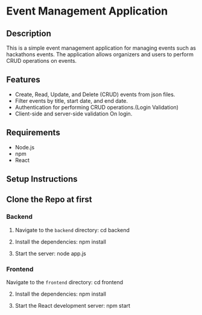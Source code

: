 # Event Management Application

## Description
This is a simple event management application for managing events such as hackathons events. The application allows organizers and users to perform CRUD operations on events.

## Features
- Create, Read, Update, and Delete (CRUD) events from json files.
- Filter events by title, start date, and end date.
- Authentication for performing CRUD operations.(Login Validation)
- Client-side and server-side validation On login.

## Requirements

- Node.js
- npm
- React

## Setup Instructions

## Clone the Repo at first

### Backend
1. Navigate to the `backend` directory:
    cd backend

2. Install the dependencies:
    npm install

3. Start the server:
    node app.js

### Frontend
Navigate to the `frontend` directory:
    cd frontend

2. Install the dependencies:
    npm install

3. Start the React development server:
    npm start

